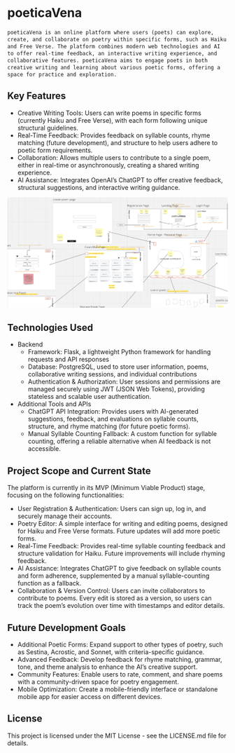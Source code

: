 # poeticaVena

    poeticaVena is an online platform where users (poets) can explore, create, and collaborate on poetry within specific forms, such as Haiku and Free Verse. The platform combines modern web technologies and AI to offer real-time feedback, an interactive writing experience, and collaborative features. poeticaVena aims to engage poets in both creative writing and learning about various poetic forms, offering a space for practice and exploration.

## Key Features

- Creative Writing Tools: Users can write poems in specific forms (currently Haiku and Free Verse), with each form following unique structural guidelines.
- Real-Time Feedback: Provides feedback on syllable counts, rhyme matching (future development), and structure to help users adhere to poetic form requirements.
- Collaboration: Allows multiple users to contribute to a single poem, either in real-time or asynchronously, creating a shared writing experience.
- AI Assistance: Integrates OpenAI’s ChatGPT to offer creative feedback, structural suggestions, and interactive writing guidance.

![Screenshot-wireframe_poeticaVena.png](Screenshot-wireframe_poeticaVena.png)

## Technologies Used

- Backend
  - Framework: Flask, a lightweight Python framework for handling requests and API responses
  - Database: PostgreSQL, used to store user information, poems, collaborative writing sessions, and individual contributions
  - Authentication & Authorization: User sessions and permissions are managed securely using JWT (JSON Web Tokens), providing stateless and scalable user authentication.
- Additional Tools and APIs
  - ChatGPT API Integration: Provides users with AI-generated suggestions, feedback, and evaluations on syllable counts, structure, and rhyme matching (for future poetic forms).
  - Manual Syllable Counting Fallback: A custom function for syllable counting, offering a reliable alternative when AI feedback is not accessible.

## Project Scope and Current State

The platform is currently in its MVP (Minimum Viable Product) stage, focusing on the following functionalities:

- User Registration & Authentication: Users can sign up, log in, and securely manage their accounts.
- Poetry Editor: A simple interface for writing and editing poems, designed for Haiku and Free Verse formats. Future updates will add more poetic forms.
- Real-Time Feedback: Provides real-time syllable counting feedback and structure validation for Haiku. Future improvements will include rhyming feedback.
- AI Assistance: Integrates ChatGPT to give feedback on syllable counts and form adherence, supplemented by a manual syllable-counting function as a fallback.
- Collaboration & Version Control:
Users can invite collaborators to contribute to poems.
Every edit is stored as a version, so users can track the poem’s evolution over time with timestamps and editor details.

## Future Development Goals

- Additional Poetic Forms: Expand support to other types of poetry, such as Sestina, Acrostic, and Sonnet, with criteria-specific guidance.
- Advanced Feedback: Develop feedback for rhyme matching, grammar, tone, and theme analysis to enhance the AI’s creative support.
- Community Features: Enable users to rate, comment, and share poems with a community-driven space for poetry engagement.
- Mobile Optimization: Create a mobile-friendly interface or standalone mobile app for easier access on different devices.


## License

This project is licensed under the MIT License - see the LICENSE.md file for details.
